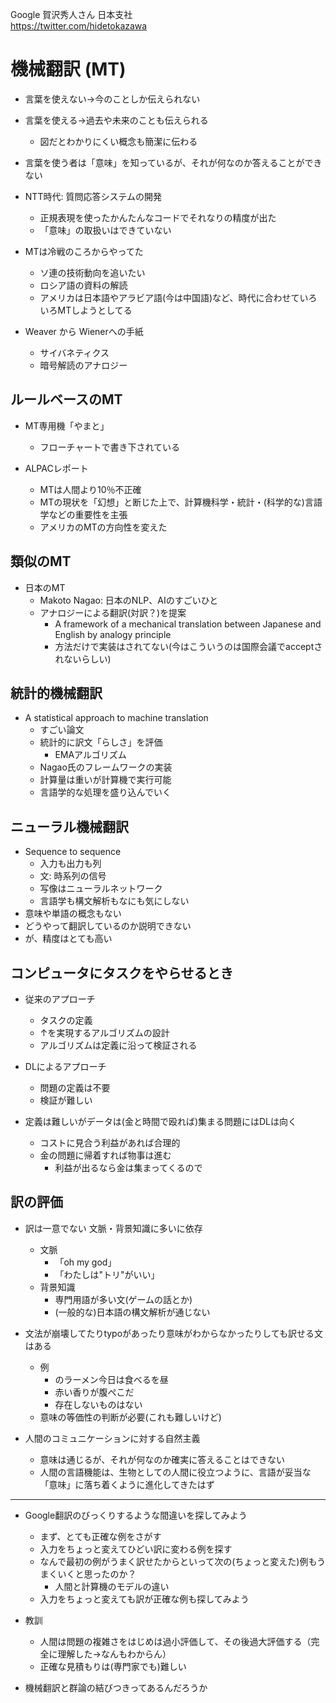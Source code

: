 Google 賀沢秀人さん 日本支社  
https://twitter.com/hidetokazawa

# 機械翻訳 (MT)

- 言葉を使えない→今のことしか伝えられない
- 言葉を使える→過去や未来のことも伝えられる
    - 図だとわかりにくい概念も簡潔に伝わる

- 言葉を使う者は「意味」を知っているが、それが何なのか答えることができない

- NTT時代: 質問応答システムの開発
    - 正規表現を使ったかんたんなコードでそれなりの精度が出た
    - 「意味」の取扱いはできていない

- MTは冷戦のころからやってた
    - ソ連の技術動向を追いたい
    - ロシア語の資料の解読
    - アメリカは日本語やアラビア語(今は中国語)など、時代に合わせていろいろMTしようとしてる

- Weaver から Wienerへの手紙
    - サイバネティクス
    - 暗号解読のアナロジー


## ルールベースのMT

- MT専用機「やまと」
    - フローチャートで書き下されている

- ALPACレポート
    - MTは人間より10％不正確
    - MTの現状を「幻想」と断じた上で、計算機科学・統計・(科学的な)言語学などの重要性を主張
    - アメリカのMTの方向性を変えた


## 類似のMT
- 日本のMT
    - Makoto Nagao: 日本のNLP、AIのすごいひと
    - アナロジーによる翻訳(対訳？)を提案
        - A framework of a mechanical translation between Japanese and English by analogy principle
        - 方法だけで実装はされてない(今はこういうのは国際会議でacceptされないらしい)


## 統計的機械翻訳

- A statistical approach to machine translation
    - すごい論文
    - 統計的に訳文「らしさ」を評価
        - EMAアルゴリズム
    - Nagao氏のフレームワークの実装
    - 計算量は重いが計算機で実行可能
    - 言語学的な処理を盛り込んでいく


## ニューラル機械翻訳

- Sequence to sequence
    - 入力も出力も列
    - 文: 時系列の信号
    - 写像はニューラルネットワーク
    - 言語学も構文解析もなにも気にしない
- 意味や単語の概念もない
- どうやって翻訳しているのか説明できない
- が、精度はとても高い


## コンピュータにタスクをやらせるとき

- 従来のアプローチ
    - タスクの定義
    - ↑を実現するアルゴリズムの設計
    - アルゴリズムは定義に沿って検証される

- DLによるアプローチ
    - 問題の定義は不要
    - 検証が難しい

- 定義は難しいがデータは(金と時間で殴れば)集まる問題にはDLは向く
    - コストに見合う利益があれば合理的
    - 金の問題に帰着すれば物事は進む
        - 利益が出るなら金は集まってくるので

## 訳の評価

- 訳は一意でない 文脈・背景知識に多いに依存
    - 文脈
        - 「oh my god」
        - 「わたしは"トリ"がいい」
    - 背景知識
        - 専門用語が多い文(ゲームの話とか) 
        - (一般的な)日本語の構文解析が通じない

- 文法が崩壊してたりtypoがあったり意味がわからなかったりしても訳せる文はある
    - 例
        - のラーメン今日は食べるを昼
        - 赤い香りが腹ぺこだ
        - 存在しないものはない
    - 意味の等価性の判断が必要(これも難しいけど)

- 人間のコミュニケーションに対する自然主義
    - 意味は通じるが、それが何なのか確実に答えることはできない
    - 人間の言語機能は、生物としての人間に役立つように、言語が妥当な「意味」に落ち着くように進化してきたはず



---

- Google翻訳のびっくりするような間違いを探してみよう
    - まず、とても正確な例をさがす
    - 入力をちょっと変えてひどい訳に変わる例を探す
    - なんで最初の例がうまく訳せたからといって次の(ちょっと変えた)例もうまくいくと思ったのか？
        - 人間と計算機のモデルの違い
    - 入力をちょっと変えても訳が正確な例も探してみよう

- 教訓
    - 人間は問題の複雑さをはじめは過小評価して、その後過大評価する（完全に理解した→なんもわからん）
    - 正確な見積もりは(専門家でも)難しい
  
- 機械翻訳と群論の結びつきってあるんだろうか
